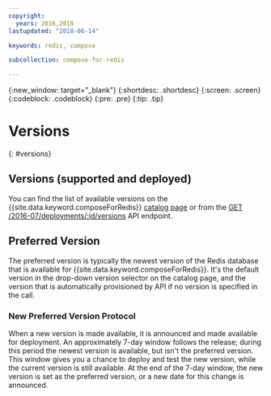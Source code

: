 ```yaml
---
copyright:
  years: 2016,2018
lastupdated: "2018-06-14"

keywords: redis, compose

subcollection: compose-for-redis

---
```


{:new_window: target="_blank"}
{:shortdesc: .shortdesc}
{:screen: .screen}
{:codeblock: .codeblock}
{:pre: .pre}
{:tip: .tip}

# Versions 
{: #versions}

## Versions (supported and deployed)

You can find the list of available versions on the {{site.data.keyword.composeForRedis}} [catalog page](https://{DomainName}/catalog/compose-for-redis) or from the [GET /2016-07/deployments/:id/versions](https://apidocs.compose.com/v1.0/reference#2016-07-get-deployments-versions) API endpoint.

## Preferred Version

The preferred version is typically the newest version of the Redis database that is available for {{site.data.keyword.composeForRedis}}. It's the default version in the drop-down version selector on the catalog page, and the version that is automatically provisioned by API if no version is specified in the call.

### New Preferred Version Protocol

When a new version is made available, it is announced and made available for deployment. An approximately 7-day window follows the release; during this period the newest version is available, but isn't the preferred version. This window gives you a chance to deploy and test the new version, while the current version is still available. At the end of the 7-day window, the new version is set as the preferred version, or a new date for this change is announced.

